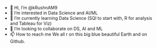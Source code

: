 - 👋 Hi, I’m @kRushnAM9
- 👀 I’m interested in Data Science and AI/ML
- 🌱 I’m currently learning Data Science (SQl to start with, R for analysis and Tableau for Viz)
- 💞️ I’m looking to collaborate on DS, AI and ML
- 📫 How to reach me We all r on this big blue beautiful Earth and on Github.

<!---
kRushnAM9/kRushnAM9 is a ✨ special ✨ repository because its `README.md` (this file) appears on your GitHub profile.
You can click the Preview link to take a look at your changes.
--->
